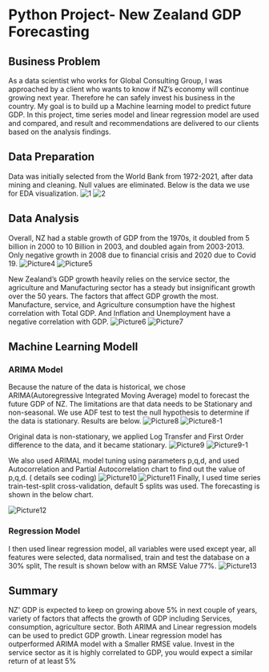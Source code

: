 # Python Project- New Zealand GDP Forecasting
## Business Problem 
As a data scientist who works for Global Consulting Group, I was approached by a client who wants to know if NZ’s economy will continue growing next year. Therefore he can safely invest his business in the country. My goal is to build up a Machine learning model to predict future GDP.  In this project, time series model and linear regression model are used and compared, and result and recommendations are delivered to our clients based on the analysis findings.
## Data Preparation 
Data was initially selected from the World Bank from 1972-2021, after data mining and cleaning. Null values are eliminated. Below is the data we use for EDA visualization.
![1](https://github.com/dandai509/Python-Project/assets/106848444/d1381326-c2db-4b7f-8aa4-01c1eaa5af12)
![2](https://github.com/dandai509/Python-Project/assets/106848444/cd21db8e-4893-4200-9d66-93360ca2611d)
## Data Analysis 
Overall, NZ had a stable growth of GDP from the 1970s, it doubled from 5 billion in 2000 to 10 Billion in 2003, and doubled again from 2003-2013. Only negative growth in 2008 due to financial crisis and 2020 due to Covid 19.
![Picture4](https://github.com/dandai509/Python-Project/assets/106848444/7e61af56-dec1-43af-83f9-39ed542c5ac2)
![Picture5](https://github.com/dandai509/Python-Project/assets/106848444/dd7c9ae4-a749-4deb-ad7c-643750764ebb)

New Zealand’s GDP growth heavily relies on the service sector, the agriculture and Manufacturing sector has a steady but insignificant growth over the 50 years. The factors that affect GDP growth the most. Manufacture, service, and Agriculture consumption have the highest correlation with Total GDP. And Inflation and Unemployment have a negative correlation with GDP.
![Picture6](https://github.com/dandai509/Python-Project/assets/106848444/efacb26b-ff64-44e3-bbc2-f6fe24c22d66)
![Picture7](https://github.com/dandai509/Python-Project/assets/106848444/f5e68af4-df93-49a6-828c-2ee0cd29183d)
## Machine Learning Modell
### ARIMA Model
Because the nature of the data is historical, we chose ARIMA(Autoregressive Integrated Moving Average) model to forecast the future GDP of NZ. The limitations are that data needs to be Stationary and non-seasonal. We use ADF test to test the null hypothesis to determine if the data is stationary. Results are below.
![Picture8](https://github.com/dandai509/Python-Project/assets/106848444/e22e3ec6-df13-41d1-a82e-af960bf3f0d9)
![Picture8-1](https://github.com/dandai509/Python-Project/assets/106848444/e5f0818b-e694-4b0a-9f62-6f676e73cb64)

Original data is non-stationary, we applied Log Transfer and First Order difference to the data, and it became stationary.
![Picture9](https://github.com/dandai509/Python-Project/assets/106848444/5ff451cc-7319-4fe7-81d4-fa3f95ba7d26)
![Picture9-1](https://github.com/dandai509/Python-Project/assets/106848444/f34fea78-db88-44c4-971f-7b81cbdec0ac)

We also used ARIMAL model tuning using parameters p,q,d, and used Autocorrelation and Partial Autocorrelation chart to find out the value of p,q,d. ( details see coding)
![Picture10](https://github.com/dandai509/Python-Project/assets/106848444/a02d7255-9a8b-4c9c-b002-1e04271a2b47)
![Picture11](https://github.com/dandai509/Python-Project/assets/106848444/abb738a0-8f0d-457b-b93f-a9e02762ccfa)
Finally, I used time series train-test-split cross-validation, default 5 splits was used. The forecasting is shown in the below chart. 

![Picture12](https://github.com/dandai509/Python-Project/assets/106848444/4c20e6a8-b358-47c1-a191-4fb18090ea0b)
### Regression Model
I then used linear regression model, all variables were used except year, all features were selected, data normalised, train and test the database on a 30% split, The result is shown below with an RMSE Value 77%.
![Picture13](https://github.com/dandai509/Python-Project/assets/106848444/da718829-cc8b-4b5e-b488-1b54abf0fa8c)
## Summary
NZ' GDP is expected to keep on growing above 5% in next couple of years, variety of factors that affects the growth of GDP including Services, consumption, agriculture sector. Both ARIMA and Linear regression models can be used to predict GDP growth. Linear regression model has outperformed ARIMA model with a Smaller RMSE value. Invest in the service sector as it is highly correlated to GDP, you would expect a similar return of at least 5%






